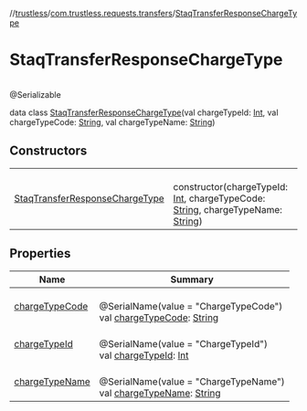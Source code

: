 //[trustless](../../../index.md)/[com.trustless.requests.transfers](../index.md)/[StaqTransferResponseChargeType](index.md)

# StaqTransferResponseChargeType

\
@Serializable

data class [StaqTransferResponseChargeType](index.md)(val chargeTypeId: [Int](https://kotlinlang.org/api/latest/jvm/stdlib/kotlin/-int/index.html), val chargeTypeCode: [String](https://kotlinlang.org/api/latest/jvm/stdlib/kotlin/-string/index.html), val chargeTypeName: [String](https://kotlinlang.org/api/latest/jvm/stdlib/kotlin/-string/index.html))

## Constructors

| | |
|---|---|
| [StaqTransferResponseChargeType](-staq-transfer-response-charge-type.md) | <br>constructor(chargeTypeId: [Int](https://kotlinlang.org/api/latest/jvm/stdlib/kotlin/-int/index.html), chargeTypeCode: [String](https://kotlinlang.org/api/latest/jvm/stdlib/kotlin/-string/index.html), chargeTypeName: [String](https://kotlinlang.org/api/latest/jvm/stdlib/kotlin/-string/index.html)) |

## Properties

| Name | Summary |
|---|---|
| [chargeTypeCode](charge-type-code.md) | <br>@SerialName(value = &quot;ChargeTypeCode&quot;)<br>val [chargeTypeCode](charge-type-code.md): [String](https://kotlinlang.org/api/latest/jvm/stdlib/kotlin/-string/index.html) |
| [chargeTypeId](charge-type-id.md) | <br>@SerialName(value = &quot;ChargeTypeId&quot;)<br>val [chargeTypeId](charge-type-id.md): [Int](https://kotlinlang.org/api/latest/jvm/stdlib/kotlin/-int/index.html) |
| [chargeTypeName](charge-type-name.md) | <br>@SerialName(value = &quot;ChargeTypeName&quot;)<br>val [chargeTypeName](charge-type-name.md): [String](https://kotlinlang.org/api/latest/jvm/stdlib/kotlin/-string/index.html) |
